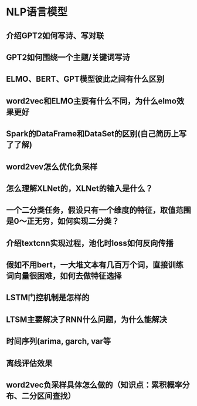 # NLP语言模型
## 介绍GPT2如何写诗、写对联
## GPT2如何围绕一个主题/关键词写诗
## ELMO、BERT、GPT模型彼此之间有什么区别
## word2vec和ELMO主要有什么不同，为什么elmo效果更好
## Spark的DataFrame和DataSet的区别(自己简历上写了了解)
## word2vev怎么优化负采样

## 怎么理解XLNet的，XLNet的输入是什么？
## 一个二分类任务，假设只有一个维度的特征，取值范围是0～正无穷，如何实现二分类？
## 介绍textcnn实现过程，池化时loss如何反向传播
## 假如不用bert，一大堆文本有几百万个词，直接训练词向量很困难，如何去做特征选择
## LSTM门控机制是怎样的
## LTSM主要解决了RNN什么问题，为什么能解决
## 时间序列(arima, garch, var等

## 离线评估效果
## word2vec负采样具体怎么做的（知识点：累积概率分布、二分区间查找）